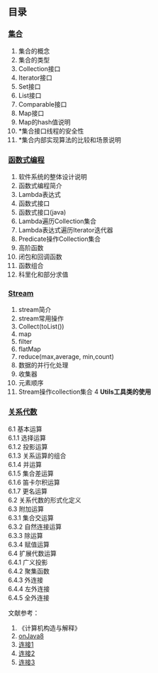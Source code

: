 ## 目录
### [**集合**](https://github.com/chenwei1905/JavaLearning/blob/master/Collection.md)  
1. 集合的概念
2. 集合的类型  
3. Collection接口    
4. Iterator接口    
5. Set接口   
6. List接口   
7. Comparable接口      
8. Map接口      
9. Map的hash值说明  
10. \*集合接口线程的安全性  
11. \*集合内部实现算法的比较和场景说明  

### [**函数式编程**](https://github.com/chenwei1905/JavaLearning/blob/master/FunctionProgramming.md)
1. 软件系统的整体设计说明
2. 函数式编程简介  
3. Lambda表达式  
4. 函数式接口 
5. 函数式接口(java)  
6. Lambda遍历Collection集合  
7. Lambda表达式遍历Iterator迭代器  
8. Predicate操作Collection集合  
9. 高阶函数
10. 闭包和回调函数
11. 函数组合
12. 科里化和部分求值
### [**Stream**](https://github.com/chenwei1905/JavaLearning/blob/master/Stream.md)  
1. stream简介  
2. stream常用操作  
3. Collect(toList())  
4. map  
5. filter    
6. flatMap  
7. reduce(max,average, min,count)  
8. 数据的并行化处理  
9. 收集器  
10. 元素顺序 
11. Stream操作collection集合 
4 **Utils工具类的使用**  
  


### [**关系代数**](https://github.com/chenwei1905/JavaLearning/blob/master/RelationAlgebra.md)  
6.1 基本运算  
6.1.1 选择运算  
6.1.2 投影运算  
6.1.3 关系运算的组合  
6.1.4 并运算  
6.1.5 集合差运算  
6.1.6 笛卡尔积运算  
6.1.7 更名运算  
6.2 关系代数的形式化定义  
6.3 附加运算  
6.3.1 集合交运算  
6.3.2 自然连接运算  
6.3.3 除运算  
6.3.4 赋值运算  
6.4 扩展代数运算  
6.4.1 广义投影  
6.4.2 聚集函数  
6.4.3 外连接  
6.4.4 左外连接  
6.4.5 全外连接 
 


文献参考：
1. 《计算机构造与解释》
2. [onJava8](https://github.com/LingCoder/OnJava8)
3. [连接1](https://wenku.baidu.com/view/38f17b1fc5da50e2524d7fad.html)
4. [连接2](https://www.cnblogs.com/snowInPluto/p/5981400.html)
5. [连接3](http://c.biancheng.net/view/6805.html)



